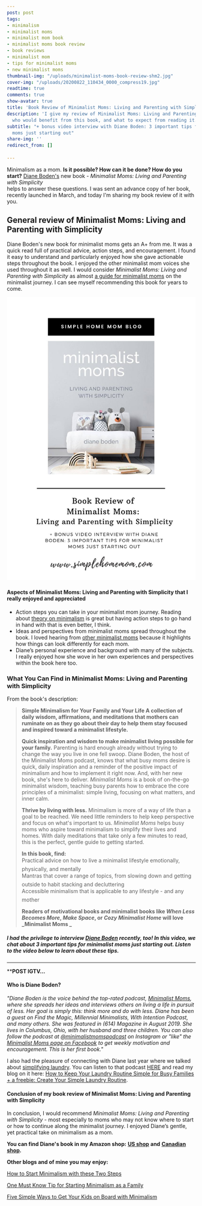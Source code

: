 ```yaml
---
post: post
tags:
- minimalism
- minimalist moms
- minimalist mom book
- minimalist moms book review
- book reviews
- minimalist mom
- tips for minimalist moms
- new minimalist moms
thumbnail-img: "/uploads/minimalist-moms-book-review-shm2.jpg"
cover-img: "/uploads/20200822_110434_0000_compress19.jpg"
readtime: true
comments: true
show-avatar: true
title: 'Book Review of Minimalist Moms: Living and Parenting with Simplicity'
description: 'I give my review of Minimalist Moms: Living and Parenting with Simplicity,
  who would benefit from this book, and what to expect from reading it.'
subtitle: "+ bonus video interview with Diane Boden: 3 important tips for minimalist
  moms just starting out"
share-img: ''
redirect_from: []

---
```

Minimalism as a mom. **Is it possible? How can it be done? How do you start?** [Diane Boden's](https://www.minimalistmomspodcast.com/about/) new book - _Minimalist Moms: Living and Parenting with Simplicity_  
helps to answer these questions. I was sent an advance copy of her book, recently launched in March, and today I'm sharing my book review of it with you.

## General review of Minimalist Moms: Living and Parenting with Simplicity

Diane Boden's new book for minimalist moms gets an A+ from me. It was a quick read full of practical advice, action steps, and encouragement. I found it easy to understand and particularly enjoyed how she gave actionable steps throughout the book. I enjoyed the other minimalist mom voices she used throughout it as well. I would consider _Minimalist Moms: Living and Parenting with Simplicity_ as almost [a guide for minimalist moms](https://www.becomingminimalist.com/minimalism-for-moms/) on the minimalist journey. I can see myself recommending this book for years to come.

![A blog image of the book and title.](/uploads/minimalist-moms-book-review-blog-shm.jpg "Book Review of Minimalist Moms: Living and Parenting with Simplicity")

#### Aspects of Minimalist Moms: Living and Parenting with Simplicity that I really enjoyed and appreciated

* Action steps you can take in your minimalist mom journey. Reading about [theory on minimalism](https://www.theminimalists.com/minimalism/) is great but having action steps to go hand in hand with that is even better, I think.
* Ideas and perspectives from minimalist moms spread throughout the book. I loved hearing from [other minimalist moms](https://fourtolove.com/minimalist-lifestyle/) because it highlights how things can look differently for each mom.
* Diane’s personal experience and background with many of the subjects. I really enjoyed how she wove in her own experiences and perspectives within the book here too.

### What You Can Find in Minimalist Moms: Living and Parenting with Simplicity

From the book's description:

> **Simple Minimalism for Your Family and Your Life A collection of daily wisdom, affirmations, and meditations that mothers can ruminate on as they go about their day to help them stay focused and inspired toward a minimalist lifestyle.**
>
> **Quick inspiration and wisdom to make minimalist living possible for your family.** Parenting is hard enough already without trying to change the way you live in one fell swoop. Diane Boden, the host of the Minimalist Moms podcast, knows that what busy moms desire is quick, daily inspiration and a reminder of the positive impact of minimalism and how to implement it right now. And, with her new book, she's here to deliver. _Minimalist Moms_ is a book of on-the-go minimalist wisdom, teaching busy parents how to embrace the core principles of a minimalist: simple living, focusing on what matters, and inner calm.
>
> **Thrive by living with less.** Minimalism is more of a way of life than a goal to be reached. We need little reminders to help keep perspective and focus on what's important to us. _Minimalist Moms_ helps busy moms who aspire toward minimalism to simplify their lives and homes. With daily meditations that take only a few minutes to read, this is the perfect, gentle guide to getting started.
>
> **In this book, find:**  
>  Practical advice on how to live a minimalist lifestyle emotionally, physically, and mentally  
>  Mantras that cover a range of topics, from slowing down and getting outside to habit stacking and decluttering  
>  Accessible minimalism that is applicable to any lifestyle - and any mother
>
> **Readers of motivational books and minimalist books like _When Less Becomes More_, _Make Space_, or _Cozy Minimalist Home_ will love _Minimalist Moms _**

##### I had the privilege to interview [Diane Boden](https://www.instagram.com/diane_boden/) recently, too! In this video, we chat about 3 important tips for minimalist moms just starting out. Listen to the video below to learn about these tips.

***

\****POST IGTV...**

#### Who is Diane Boden?

_"Diane Boden is the voice behind the top-rated podcast,_ [_Minimalist Moms_]()_, where she spreads her ideas and interviews others on living a life in pursuit of less. Her goal is simply this: think more and do with less. Diane has been a guest on Find the Magic, Millennial Minimalists, With Intention Podcast, and many others. She was featured in (614) Magazine in August 2019. She lives in Columbus, Ohio, with her husband and three children. You can also follow the podcast at_ [_@minimalistmomspodcast_](www.instagram.com/minimalistmomspodcast) _on Instagram or "like" the_ [_Minimalist Moms page on Facebook_](https://www.facebook.com/minimalistmomspodcast) _to get weekly motivation and encouragement. This is her first book."_

I also had the pleasure of connecting with Diane last year where we talked about [simplifying laundry](https://www.simplehomemom.com/how-to-keep-your-laundry-routine-simple-for-busy-families/). You can listen to that podcast [HERE](https://www.minimalistmomspodcast.com/ep155-simplify-your-laundry-routine-with-kelly-briggs/) and read my blog on it here: [How to Keep Your Laundry Routine Simple for Busy Families + a freebie: Create Your Simple Laundry Routine](https://www.simplehomemom.com/how-to-keep-your-laundry-routine-simple-for-busy-families/).

#### Conclusion of my book review of Minimalist Moms: Living and Parenting with Simplicity

In conclusion, I would recommend _Minimalist Moms: Living and Parenting with Simplicity_ - most especially to moms who may not know where to start or how to continue along the minimalist journey. I enjoyed Diane’s gentle, yet practical take on minimalism as a mom. 

**You can find Diane's book in my Amazon shop:** [**US shop**](www.amazon.com/shop/simplehomemom) **and** [**Canadian shop**](www.amazon.ca/shop/simplehomemom)**.**

**Other blogs and of mine you may enjoy:**

[How to Start Minimalism with these Two Steps](https://www.simplehomemom.com/how-to-start-minimalism-with-these-two-steps/)

[One Must Know Tip for Starting Minimalism as a Family](https://www.simplehomemom.com/one-tip-for-starting-minimalism-as-a-family/)

[Five Simple Ways to Get Your Kids on Board with Minimalism](https://www.simplehomemom.com/five-simple-ways-to-get-your-kids-on-board-with-minimalism/)